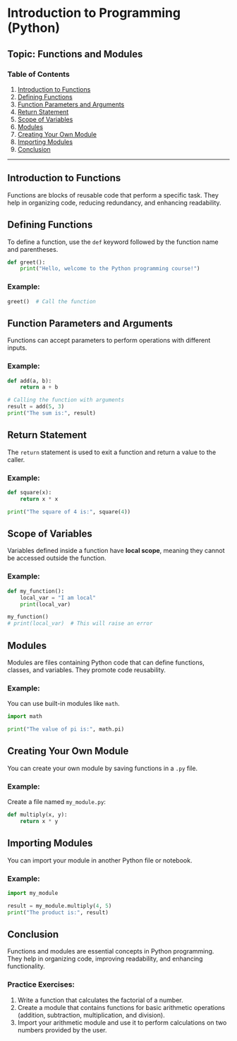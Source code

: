 # Introduction to Programming (Python)
## Topic: Functions and Modules

### Table of Contents
1. [Introduction to Functions](#introduction-to-functions)
2. [Defining Functions](#defining-functions)
3. [Function Parameters and Arguments](#function-parameters-and-arguments)
4. [Return Statement](#return-statement)
5. [Scope of Variables](#scope-of-variables)
6. [Modules](#modules)
7. [Creating Your Own Module](#creating-your-own-module)
8. [Importing Modules](#importing-modules)
9. [Conclusion](#conclusion)

---

## Introduction to Functions
Functions are blocks of reusable code that perform a specific task. They help in organizing code, reducing redundancy, and enhancing readability.

## Defining Functions
To define a function, use the `def` keyword followed by the function name and parentheses.

```python
def greet():
    print("Hello, welcome to the Python programming course!")
```

### Example:
```python
greet()  # Call the function
```

## Function Parameters and Arguments
Functions can accept parameters to perform operations with different inputs.

### Example:
```python
def add(a, b):
    return a + b

# Calling the function with arguments
result = add(5, 3)
print("The sum is:", result)
```

## Return Statement
The `return` statement is used to exit a function and return a value to the caller.

### Example:
```python
def square(x):
    return x * x

print("The square of 4 is:", square(4))
```

## Scope of Variables
Variables defined inside a function have **local scope**, meaning they cannot be accessed outside the function.

### Example:
```python
def my_function():
    local_var = "I am local"
    print(local_var)

my_function()
# print(local_var)  # This will raise an error
```

## Modules
Modules are files containing Python code that can define functions, classes, and variables. They promote code reusability.

### Example:
You can use built-in modules like `math`.

```python
import math

print("The value of pi is:", math.pi)
```

## Creating Your Own Module
You can create your own module by saving functions in a `.py` file.

### Example:
Create a file named `my_module.py`:
```python
def multiply(x, y):
    return x * y
```

## Importing Modules
You can import your module in another Python file or notebook.

### Example:
```python
import my_module

result = my_module.multiply(4, 5)
print("The product is:", result)
```

## Conclusion
Functions and modules are essential concepts in Python programming. They help in organizing code, improving readability, and enhancing functionality.

### Practice Exercises:
1. Write a function that calculates the factorial of a number.
2. Create a module that contains functions for basic arithmetic operations (addition, subtraction, multiplication, and division).
3. Import your arithmetic module and use it to perform calculations on two numbers provided by the user.